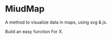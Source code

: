 MiudMap
=======

A method to visualize data in maps, using svg &amp; js.

Build an easy function For X.
